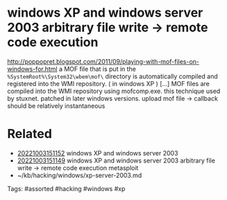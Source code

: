 # windows XP and windows server 2003 arbitrary file write -> remote code execution
http://poppopret.blogspot.com/2011/09/playing-with-mof-files-on-windows-for.html
a MOF file that is put in the `%SystemRoot%\System32\wbem\mof\` directory is automatically compiled and registered into the WMI repository. ( in windows XP )
[...] MOF files are compiled into the WMI repository using mofcomp.exe.
this technique used by stuxnet. patched in later windows versions.
upload mof file -> callback should be relatively instantaneous

# Related
- [20221003151152](/zet/20221003151152/README.md) windows XP and windows server 2003
- [20221003151149](/zet/20221003151149/README.md) windows XP and windows server 2003 arbitrary file write -> remote code execution metasploit
- ~/kb/hacking/windows/xp-server-2003.md

Tags:
    #assorted #hacking #windows #xp
